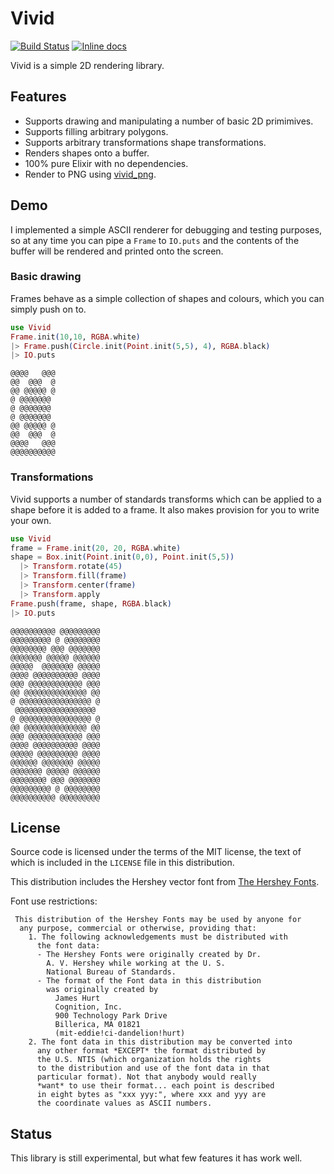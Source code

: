 # Vivid

[![Build Status](https://travis-ci.org/jamesotron/vivid.ex.svg?branch=master)](https://travis-ci.org/jamesotron/vivid.ex)
[![Inline docs](https://inch-ci.org/github/jamesotron/vivid.ex.svg)](https://inch-ci.org/github/jamesotron/vivid.ex)

Vivid is a simple 2D rendering library.

## Features

  * Supports drawing and manipulating a number of basic 2D primimives.
  * Supports filling arbitrary polygons.
  * Supports arbitrary transformations shape transformations.
  * Renders shapes onto a buffer.
  * 100% pure Elixir with no dependencies.
  * Render to PNG using [vivid_png](https://github.com/jamesotron/vivid_png.ex).

## Demo

I implemented a simple ASCII renderer for debugging and testing purposes, so at
any time you can pipe a `Frame` to `IO.puts` and the contents of the buffer will
be rendered and printed onto the screen.

### Basic drawing

Frames behave as a simple collection of shapes and colours, which you can simply
push on to.

```elixir
use Vivid
Frame.init(10,10, RGBA.white)
|> Frame.push(Circle.init(Point.init(5,5), 4), RGBA.black)
|> IO.puts
```

```
@@@@   @@@
@@  @@@  @
@@ @@@@@ @
@ @@@@@@@
@ @@@@@@@
@ @@@@@@@
@@ @@@@@ @
@@  @@@  @
@@@@   @@@
@@@@@@@@@@
```

### Transformations

Vivid supports a number of standards transforms which can be applied to a shape
before it is added to a frame. It also makes provision for you to write your own.

```elixir
use Vivid
frame = Frame.init(20, 20, RGBA.white)
shape = Box.init(Point.init(0,0), Point.init(5,5))
  |> Transform.rotate(45)
  |> Transform.fill(frame)
  |> Transform.center(frame)
  |> Transform.apply
Frame.push(frame, shape, RGBA.black)
|> IO.puts
```

```
@@@@@@@@@@ @@@@@@@@@
@@@@@@@@@ @ @@@@@@@@
@@@@@@@@ @@@ @@@@@@@
@@@@@@@ @@@@@ @@@@@@
@@@@@  @@@@@@@ @@@@@
@@@@ @@@@@@@@@@ @@@@
@@@ @@@@@@@@@@@@ @@@
@@ @@@@@@@@@@@@@@ @@
@ @@@@@@@@@@@@@@@@ @
 @@@@@@@@@@@@@@@@@@
@ @@@@@@@@@@@@@@@@ @
@@ @@@@@@@@@@@@@@ @@
@@@ @@@@@@@@@@@@ @@@
@@@@ @@@@@@@@@@ @@@@
@@@@@ @@@@@@@@@ @@@@
@@@@@@ @@@@@@@ @@@@@
@@@@@@@ @@@@@ @@@@@@
@@@@@@@@ @@@ @@@@@@@
@@@@@@@@@ @ @@@@@@@@
@@@@@@@@@@ @@@@@@@@@
```

## License

Source code is licensed under the terms of the MIT license, the text of which
is included in the `LICENSE` file in this distribution.

This distribution includes the Hershey vector font from
[The Hershey Fonts](http://sol.gfxile.net/hershey/index.html).

Font use restrictions:

```
 This distribution of the Hershey Fonts may be used by anyone for
  any purpose, commercial or otherwise, providing that:
    1. The following acknowledgements must be distributed with
      the font data:
      - The Hershey Fonts were originally created by Dr.
        A. V. Hershey while working at the U. S.
        National Bureau of Standards.
      - The format of the Font data in this distribution
        was originally created by
          James Hurt
          Cognition, Inc.
          900 Technology Park Drive
          Billerica, MA 01821
          (mit-eddie!ci-dandelion!hurt)
    2. The font data in this distribution may be converted into
      any other format *EXCEPT* the format distributed by
      the U.S. NTIS (which organization holds the rights
      to the distribution and use of the font data in that
      particular format). Not that anybody would really
      *want* to use their format... each point is described
      in eight bytes as "xxx yyy:", where xxx and yyy are
      the coordinate values as ASCII numbers.
```

## Status

This library is still experimental, but what few features it has work well.
